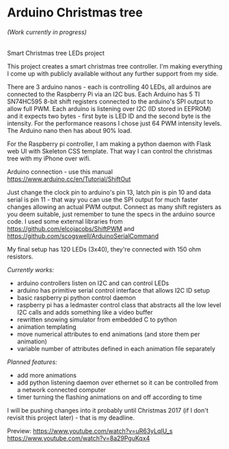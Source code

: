 # Arduino Christmas tree
###### (Work currently in progress)
Smart Christmas tree LEDs project

This project creates a smart christmas tree controller. I'm making everything I come up with publicly available without any further support from my side.

There are 3 arduino nanos - each is controlling 40 LEDs, all arduinos are connected to the Raspberry Pi via an I2C bus. Each Arduino has 5 TI SN74HC595 8-bit shift registers connected to the arduino's SPI output to allow full PWM. Each arduino is listening over I2C (ID stored in EEPROM) and it expects two bytes - first byte is LED ID and the second byte is the intensity. For the performance reasons I chose just 64 PWM intensity levels. The Arduino nano then has about 90% load.

For the Raspberry pi controller, I am making a python daemon with Flask web UI with Skeleton CSS template. That way I can control the christmas tree with my iPhone over wifi.

Arduino connection - use this manual https://www.arduino.cc/en/Tutorial/ShiftOut

Just change the clock pin to arduino's pin 13, latch pin is pin 10 and data serial is pin 11 - that way you can use the SPI output for much faster changes allowing an actual PWM output. Connect as many shift registers as you deem suitable, just remember to tune the specs in the arduino source code. I used some external libraries from https://github.com/elcojacobs/ShiftPWM and https://github.com/scogswell/ArduinoSerialCommand

My final setup has 120 LEDs (3x40), they're connected with 150 ohm resistors.

*Currently works:*
* arduino controllers listen on I2C and can control LEDs
* arduino has primitive serial control interface that allows I2C ID setup
* basic raspberry pi python control daemon
* raspberry pi has a ledmaster control class that abstracts all the low level I2C calls and adds something like a video buffer
* rewritten snowing simulator from embedded C to python
* animation templating
* move numerical attributes to end animations (and store them per animation)
* variable number of attributes defined in each animation file separately

*Planned features:*
* add more animations
* add python listening daemon over ethernet so it can be controlled from a network connected computer
* timer turning the flashing animations on and off according to time

I will be pushing changes into it probably until Christmas 2017 (if I don't revisit this project later) - that is my deadline.

Preview:
https://www.youtube.com/watch?v=uR63yLqIU_s
https://www.youtube.com/watch?v=8a29PguKqx4
